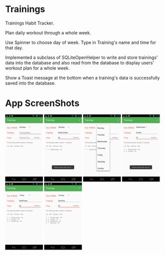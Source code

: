 # Trainings
Trainings Habit Tracker.  

Plan daily workout through a whole week. 

Use Spinner to choose day of week. Type in Training's name and time for that day. 

Implemented a subclass of SQLiteOpenHelper to write and store trainings' data into the database and also read from the database to display users' workout plan for a whole week. ﻿

Show a Toast message at the bottom when a training's data is successfully saved into the database. 

# App ScreenShots
<img src="screenshots/1.png" width="24%"/> <img src="screenshots/2.png" width="24%"/> <img src="screenshots/3.png" width="24%"/> <img src="screenshots/4.png" width="24%"/> <img src="screenshots/5.png" width="24%"/> <img src="screenshots/6.png" width="24%"/> 
